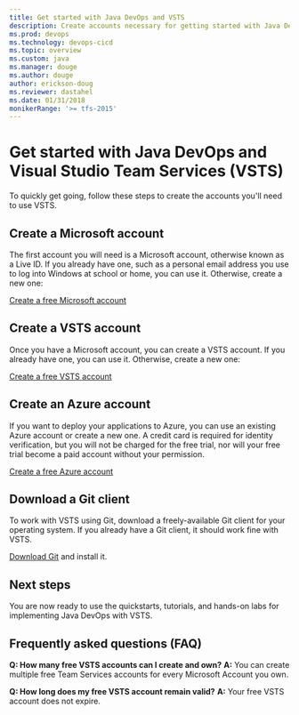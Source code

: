```yaml
---
title: Get started with Java DevOps and VSTS
description: Create accounts necessary for getting started with Java DevOps and VSTS
ms.prod: devops
ms.technology: devops-cicd
ms.topic: overview
ms.custom: java
ms.manager: douge
ms.author: douge
author: erickson-doug
ms.reviewer: dastahel
ms.date: 01/31/2018
monikerRange: '>= tfs-2015'
---
```



# Get started with Java DevOps and Visual Studio Team Services (VSTS)

To quickly get going, follow these steps to create the accounts you'll need to use VSTS.

## Create a Microsoft account

The first account you will need is a Microsoft account, otherwise known as a Live ID. If you already have one, such as a personal email address you use to log into Windows at school or home, you can use it. Otherwise, create a new one:

[Create a free Microsoft account](https://signup.live.com/signup/)

## Create a VSTS account

Once you have a Microsoft account, you can create a VSTS account. If you already have one, you can use it. Otherwise, create a new one:

[Create a free VSTS account](https://go.microsoft.com/fwlink/?LinkId=307137&wt.mc_id=o~msft~java~almsite~gettingstartedintro)

## Create an Azure account

If you want to deploy your applications to Azure, you can use an existing Azure account or create a new one. A credit card is required for identity verification, but you will not be charged for the free trial, nor will your free trial become a paid account without your permission.

[Create a free Azure account](https://azure.microsoft.com/pricing/free-trial/)

## Download a Git client

To work with VSTS using Git, download a freely-available Git client for your operating system. If you already have a Git client, it should work fine with VSTS.

[Download Git](https://git-scm.com/downloads) and install it.

## Next steps

You are now ready to use the quickstarts, tutorials, and hands-on labs for implementing Java DevOps with VSTS.

## Frequently asked questions (FAQ)

**Q: How many free VSTS accounts can I create and own?**
**A:** You can create multiple free Team Services accounts for every Microsoft Account you own.

**Q: How long does my free VSTS account remain valid?**
**A:** Your free VSTS account does not expire.
